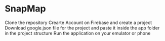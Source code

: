 # SnapMap
Clone the repository
Crearte Account on Firebase and create a project
Download google.json file for the project and paste it inside the app folder in the project structure
Run the application on your emulator or phone
